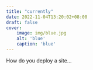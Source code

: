 ```yaml
---
title: "currently"
date: 2022-11-04T13:20:02+08:00
draft: false
cover:
    image: img/blue.jpg
    alt: 'blue'
    caption: 'blue'
---
```

How do you deploy a site...

